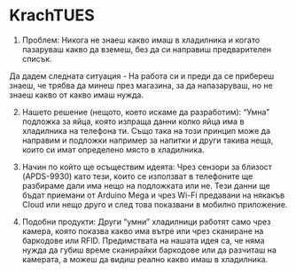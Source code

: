 # KrachTUES

1. Проблем:
Никога не знаеш какво имаш в хладилника и когато пазаруваш какво да вземеш, без да си направиш предварителен списък.

Да дадем следната ситуация - На работа си и преди да се прибереш знаеш, че трябва да минеш през магазина, за да напазаруваш, но не знаеш какво от какво имаш нужда.

2. Нашето решение (нещото, което искаме да разработим):
“Умна” подложка за яйца, която изпраща данни колко яйца има в хладилника на телефона ти. Също така на този принцип може да направим и подложки например за напитки и други такива неща, които си имат определено място в хладилника.

3. Начин по който ще осъществим идеята:
	Чрез сензори за близост (APDS-9930) като тези, които се използват в телефоните ще разбираме дали има нещо на подложката или не. Тези данни ще бъдат приемани от Arduino Mega и чрез Wi-Fi предавани на някакъв Cloud или нещо друго и след това показвани в мобилно приложение.
	
4. Подобни продукти:
	Други “умни” хладилници работят само чрез камера, която показва какво има вътре или чрез сканиране на баркодове или RFID.
Предимствата на нашата идея са, че няма нужда да губиш време сканирайки баркодове или да разчиташ на камерата, а можеш да видиш реално какво имаш в хладилника.
